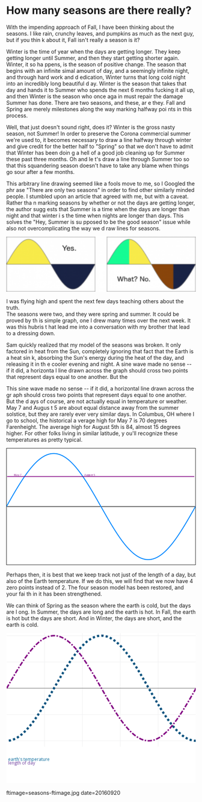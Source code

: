 
# How many seasons are there really?

With the impending approach of Fall, I have been thinking about the seasons.  I 
like rain, crunchy leaves, and pumpkins as much as the next guy, but if you thin
k about it, Fall isn't really a season is it?

Winter is the time of year when the days are getting longer.  They keep getting 
longer until Summer, and then they start getting shorter again. Winter, it so ha
ppens, is the season of positive change. The season that begins with an infinite
simal amount of day, and a seemingly infinite night, and through hard work and d
edication, Winter turns that long cold night into an incredibly long beautiful d
ay.  Winter is the season that takes that day and hands it to Summer who spends 
the next 6 months fucking it all up,  and then Winter is the season who once aga
in must repair the damage Summer has done.  There are two seasons, and these, ar
e they.  Fall and Spring are merely milestones along the way marking halfway poi
nts in this process.

Well, that just doesn't sound right, does it? Winter is the gross nasty season, 
not Summer! In order to preserve the Corona commercial summer we're used to, it 
becomes necessary to draw a line halfway through winter and give credit for the 
better half to "Spring" so that we don't have to admit that Winter has been doin
g a hell of a good job cleaning up for Summer these past three months. Oh and le
t's draw a line through Summer too so that this squandering season doesn't have 
to take any blame when things go sour after a few months.

This arbitrary line drawing seemed like a fools move to me, so I Googled the phr
ase "There are only two seasons" in order to find other similarly minded people.
  I stumbled upon an article that agreed with me, but with a caveat.  Rather tha
n marking seasons by whether or not the days are getting longer, the author sugg
ests that Summer is a time when the days are longer than night and that winter i
s the time when nights are longer than days.  This solves the "Hey, Summer is su
pposed to be the good season" issue while also not overcomplicating the way we d
raw lines for seasons.

<p align="center"><img src="../images/seasons.png" width="600"></p>

I was flying high and spent the next few days teaching others about the truth.  
The seasons were two, and they were spring and summer.  It could be proved by th
is simple graph, one I drew many times over the next week.  It was this hubris t
hat lead me into a conversation with my brother that lead to a dressing down.

Sam quickly realized that my model of the seasons was broken.  It only factored 
in heat from the Sun, completely ignoring that fact that the Earth is a heat sin
k, absorbing the Sun's energy during the heat of the day, and releasing it in th
e cooler evening and night.  A sine wave made no sense -- if it did, a horizonta
l line drawn across the graph should cross two points that represent days equal 
to one another.  But the

This sine wave made no sense -- if it did, a horizontal line drawn across the gr
aph should cross two points that represent days equal to one another.  But the d
ays of course, are not actually equal in temperature or weather. May 7 and Augus
t 5 are about equal distance away from the summer solstice, but they are rarely 
ever very similar days.   In Columbus, OH where I go to school, the historical a
verage high for May 7 is 70 degrees Farenheight. The average high for August 5th
 is 84, almost 15 degrees higher.  For other folks living in similar latitude, y
ou'll recognize these temperatures as pretty typical.

<p align="center"><img src="../images/this-aint-right.gif"></p>

Perhaps then, it is best that we keep track not just of the length of a day, but
 also of the Earth temperature.  If we do this, we will find that we now have 4 
zero points instead of 2.  The four season model has been restored, and your fai
th in it has been strengthened.

We can think of Spring as the season where the earth is cold, but the days are l
ong.  In Summer, the days are long and the earth is hot.  In Fall, the earth is 
hot but the days are short.  And in Winter, the days are short, and the earth is
 cold.

<p align="center"><img src="../images/there-we-go.gif"></p>




ftimage=seasons-ftimage.jpg
date=20160920
